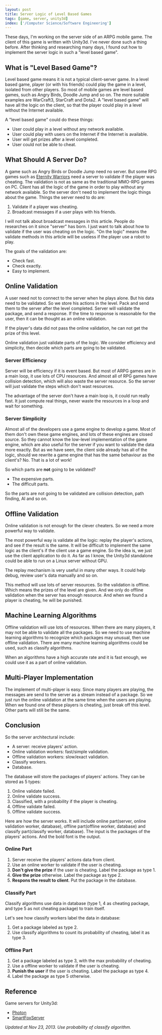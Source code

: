 ```yaml
---
layout: post
title: Server Logic of Level Based Games
tags: [game, server, unity3d]
index: ['/Computer Science/Software Engineering']
---
```


These days, I'm working on the server side of an ARPG mobile game. The client of this game is written with Unity3d. I've never done such a thing before. After thinking and researching many days, I found out how to implement the server logic in such a "level based game".

What is "Level Based Game"?
------------------------------

Level based game means it is not a typical client-server game. In a level based game, player (or with his friends) could play the game in a level, isolated from other players. So most of mobile games are level based games, such as Angry Birds, Doodle Jump and so on. The more suitable examples are WarCraft3, StarCraft and Dota2. A "level based game" will have all the logic on the client, so that the player could play in a level without the Internet available.

A "level based game" could do these things:

* User could play in a level without any network available.
* User could play with users on the Internet if the Internet is available.
* User will get prizes after a level completed.
* User could not be able to cheat.

What Should A Server Do?
-------------------------------

A game such as Angry Birds or Doodle Jump need no server. But some RPG games such as [Eternity Warriors](https://www.youtube.com/watch?v=QRvD5Om6w3c) need a server to validate if the player was cheating. The validation is not as same as the traditional MMO-RPG games on PC. Client has all the logic of the game in order to play without any network available. So the server don't need to implement the logic things about the game. Things the server need to do are:

1. Validate if a player was cheating.
2. Broadcast messages if a user plays with his friends.

I will not talk about broadcast messages in this article.  People do researches on it since "server" has born. I just want to talk about how to validate if the user was cheating on the logic. "On the logic" means the validate methods in this article will be useless if the player use a robot to play.

The goals of the validation are:

* Check fast.
* Check exactly.
* Easy to implement.

Online Validation
--------------------------------

A user need not to connect to the server when he plays alone. But his data need to be validated. So we store his actions in the level. Pack and send them to the server after the level completed. Server will validate the package, and send a response. If the time to response is reasonable for the user, then it can be thought as an online validation.

If the player's data did not pass the online validation, he can not get the prize of this level.

Online validation just validate parts of the logic. We consider efficiency and simplicity, then decide which parts are going to be validated.

### Server Efficiency

Server will be efficiency if it is event based. But most of ARPG games are in a main loop, it use lots of CPU resources. And almost all of RPG games have collision detection, which will also waste the server resource. So the server will just validate the steps which don't wast resources.

The advantage of the server don't have a main loop is, it could run really fast. It just compute real things, never waste the resources in a loop and wait for something.

### Server Simplicity

Almost all of the developers use a game engine to develop a game. Most of them don't own these game engines, and lots of these engines are closed source. So they cannot know the low-level implementation of the game engine, which are also useful for the server if you want to validate the data more exactly. But as we have seen, the client side already has all of the logic, should we rewrite a game engine that has the same behaviour as the client's? No. That is a lot of work!

So which parts are **not** going to be validated?

* The expensive parts.
* The difficult parts.

So the parts are not going to be validated are collision detection, path finding, AI and so on.

Offline Validation
--------------------------------

Online validation is not enough for the clever cheaters. So we need a more powerful way to validate.

The most powerful way is validate all the logic: replay the player's actions, and see if the result is the same. It will be difficult to implement the same logic as the client's if the client use a game engine. So the idea is, we just use the client application to do it. As far as I know, the Unity3d standalone could be able to run on a Linux server without GPU.

The replay mechanism is very useful in many other ways. It could help debug, review user's data manually and so on.

This method will use lots of server resources. So the validation is offline. Which means the prizes of the level are given. And we only do offline validation when the server has enough resource. And when we found a player is cheating, he will be punished.

Machine Learning Algorithms
----------------------------------

Offline validation will use lots of resources. When there are many players, it may not be able to validate all the packages. So we need to use machine learning algorithms to recognize which packages may unusual, then use offline validation. There are many machine learning algorithms could be used, such as classify algorithms.

When an algorithms have a high accurate rate and it is fast enough, we could use it as a part of online validation.


Multi-Player Implementation
----------------------------------

The implement of multi-player is easy. Since many players are playing, the messages are send to the server as a stream instead of a package. So we just run the online validation at the same time when the users are playing. When we found one of these players is cheating, just break off this level. Other parts will still be the same.

Conclusion
------------------------------------

So the server architectural include:

* A server: receive players' action.
* Online validation workers: fast/simple validation.
* Offline validation workers: slow/exact validation.
* Classify workers.
* Database.

The database will store the packages of players' actions. They can be stored as 5 types:

1. Online validate failed.
2. Online validate success.
3. Classified, with a probability if the player is cheating.
4. Offline validate failed.
5. Offline validate success.

Here are how the server works. It will include online part(server, online validation worker, database), offline part(offline worker, database) and classify part(classify worker, database). The input is the packages of the players' actions. And the bold font is the output.

### Online Part

1. Server receive the players' actions data from client.
2. Use an online worker to validate if the user is cheating.
3. **Don't give the prize** if the user is cheating. Label the package as type 1.
4. **Give the prize** otherwise. Label the package as type 2.
5. **Respons the result to client**. Put the package in the database.

### Classify Part

Classify algorithms use data in database (type 1, 4 as cheating package, and type 5 as not cheating package) to train itself.

Let's see how classify workers label the data in database:

1. Get a package labeled as type 2.
2. Use classify algorithms to count its probability of cheating, label it as type 3.

### Offline Part

1. Get a package labeled as type 3, with the max probability of cheating.
2. Use a offline worker to validate if the user is cheating.
3. **Punish the user** if the user is cheating. Label the package as type 4.
4. Label the package as type 5 otherwise.


Reference
-----------------------------------

Game servers for Unity3d:

* [Photon](http://cloud.exitgames.com/)
* [SmartFoxServer](http://www.smartfoxserver.com/)


*Updated at Nov 23, 2013. Use probability of classify algorithm.*
